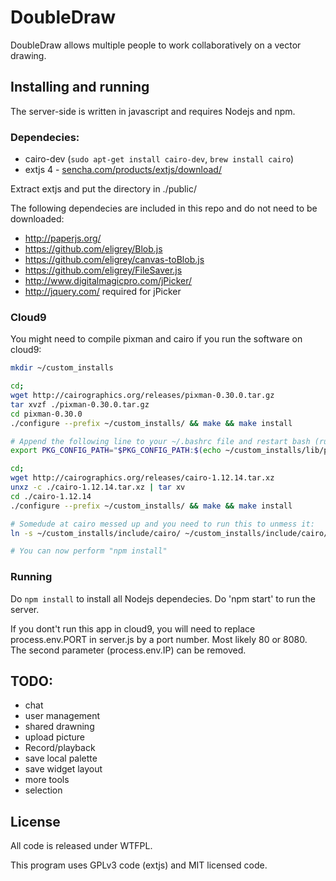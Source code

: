 DoubleDraw
=============

DoubleDraw allows multiple people to work collaboratively on a vector drawing.

## Installing and running

The server-side is written in javascript and requires Nodejs and npm.

### Dependecies:

- cairo-dev (`sudo apt-get install cairo-dev`, `brew install cairo`)
- extjs 4 - [sencha.com/products/extjs/download/](http://www.sencha.com/products/extjs/download/)

Extract extjs and put the directory in ./public/

The following dependecies are included in this repo and do not need to be downloaded:

- http://paperjs.org/
- https://github.com/eligrey/Blob.js
- https://github.com/eligrey/canvas-toBlob.js
- https://github.com/eligrey/FileSaver.js
- http://www.digitalmagicpro.com/jPicker/
- http://jquery.com/ required for jPicker

### Cloud9

You might need to compile pixman and cairo if you run the software on cloud9:

```bash
mkdir ~/custom_installs

cd;
wget http://cairographics.org/releases/pixman-0.30.0.tar.gz
tar xvzf ./pixman-0.30.0.tar.gz
cd pixman-0.30.0
./configure --prefix ~/custom_installs/ && make && make install

# Append the following line to your ~/.bashrc file and restart bash (run 'exit').
export PKG_CONFIG_PATH="$PKG_CONFIG_PATH:$(echo ~/custom_installs/lib/pkgconfig)";

cd;
wget http://cairographics.org/releases/cairo-1.12.14.tar.xz
unxz -c ./cairo-1.12.14.tar.xz | tar xv
cd ./cairo-1.12.14
./configure --prefix ~/custom_installs/ && make && make install

# Somedude at cairo messed up and you need to run this to unmess it:
ln -s ~/custom_installs/include/cairo/ ~/custom_installs/include/cairo/cairo

# You can now perform "npm install"
```

### Running

Do `npm install` to install all Nodejs dependecies. Do 'npm start' to run the server.

If you dont't run this app in cloud9, you will need to replace process.env.PORT in server.js by a port number. Most likely 80 or 8080. The second parameter (process.env.IP) can be removed.

## TODO:
- chat
- user management
- shared drawning
- upload picture
- Record/playback
- save local palette
- save widget layout
- more tools
- selection

## License

All code is released under WTFPL.

This program uses GPLv3 code (extjs) and MIT licensed code.
